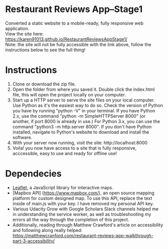 # Restaurant Reviews App–Stage1
Converted a static website to a mobile-ready, fully responsive web application. <br/>
View the site here: https://karen91013.github.io/RestaurantReviewsAppStage1/ <br/>
Note: the site will not be fully accessible with the link above, follow the instructions below to see the full thing!

# Instructions
1) Clone or download the zip file. 
2) Open the folder from where you saved it. Double click the index.html file, this will open the project locally on your computer.
3) Start up a HTTP server to serve the site files on your local computer. Use Python as it's the easiest way to do so.
Check the version of Python you have by running "python -V" in your terminal. If you have Python 2.x, use the command "python -m SimpleHTTPServer 8000" (or another, if port 8000 is already in use.) For Python 3.x, you can use the command "python3 -m http.server 8000". If you don't have Python installed, navigate to Python's website to download and install the software.
4) With your server now running, visit the site: http://localhost:8000
5) Voila! you now have access to a site that is fully responsive, acccessible, easy to use and ready for offline use!

# Dependecies
- [Leaflet](https://leafletjs.com/), a JavaScript library for interactive maps.
- [Mapbox API] (https://www.mapbox.com/), an open source mapping platform for custom designed map. To use this API, replace the text <your MAPBOX API KEY HERE>inside of main.js with your key. I have removed my personal API key.
- Various Udacity Grow with Google Scholars Slack channels helped me in understanding the service worker, as well as troubleshooting my errors all the way through the completion of this project. 
- Additionally, reading through Matthew Crawford's article on accessibility and following along really helped: https://matthewcranford.com/restaurant-reviews-app-walkthrough-part-3-accessibility/

